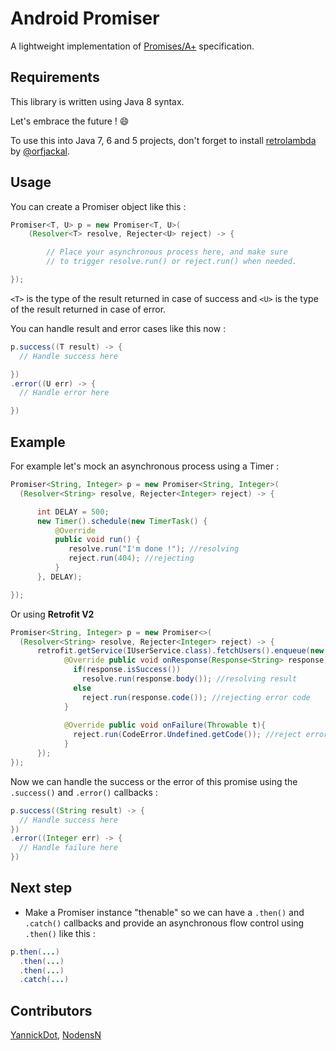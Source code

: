 # Android Promiser

A lightweight implementation of [Promises/A+](https://promisesaplus.com/) specification.

## Requirements

This library is written using Java 8 syntax.

Let's embrace the future ! 😄

To use this into Java 7, 6 and 5 projects, don't forget to install [retrolambda](https://github.com/orfjackal/retrolambda) by [@orfjackal](https://github.com/orfjackal).

## Usage

You can create a Promiser object like this :

```java
Promiser<T, U> p = new Promiser<T, U>(
    (Resolver<T> resolve, Rejecter<U> reject) -> {

        // Place your asynchronous process here, and make sure
        // to trigger resolve.run() or reject.run() when needed.

});
```

```<T>``` is the type of the result returned in case of success and ```<U>``` is the type of the result returned in case of error.

You can handle result and error cases like this now :

```java
p.success((T result) -> {
  // Handle success here

})
.error((U err) -> {
  // Handle error here

})
```

## Example

For example let's mock an asynchronous process using a Timer :

```java
Promiser<String, Integer> p = new Promiser<String, Integer>(
  (Resolver<String> resolve, Rejecter<Integer> reject) -> {

      int DELAY = 500;
      new Timer().schedule(new TimerTask() {
          @Override
          public void run() {
             resolve.run("I'm done !"); //resolving
             reject.run(404); //rejecting
          }
      }, DELAY);

});
```

Or using **Retrofit V2**

```java
Promiser<String, Integer> p = new Promiser<>(
  (Resolver<String> resolve, Rejecter<Integer> reject) -> {
      retrofit.getService(IUserService.class).fetchUsers().enqueue(new Callback<String>() {
            @Override public void onResponse(Response<String> response) {
              if(response.isSuccess())
                resolve.run(response.body()); //resolving result
              else
                reject.run(response.code()); //rejecting error code
            }
    ​
            @Override public void onFailure(Throwable t){
              reject.run(CodeError.Undefined.getCode()); //reject error
            }
      });
});
```
Now we can handle the success or the error of this promise using the ```.success()``` and ```.error()``` callbacks :

```java
p.success((String result) -> {
  // Handle success here
})
.error((Integer err) -> {
  // Handle failure here
})
```

## Next step

* Make a Promiser instance "thenable" so we can have a ```.then()``` and ```.catch()``` callbacks and provide an asynchronous flow control using ```.then()``` like this :

```java
p.then(...)
  .then(...)
  .then(...)
  .catch(...)
```

## Contributors

[YannickDot](https://github.com/YannickDot),
[NodensN](https://github.com/NodensN)
